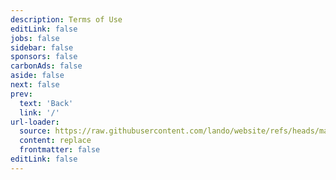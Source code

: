 ```yaml
---
description: Terms of Use
editLink: false
jobs: false
sidebar: false
sponsors: false
carbonAds: false
aside: false
next: false
prev:
  text: 'Back'
  link: '/'
url-loader:
  source: https://raw.githubusercontent.com/lando/website/refs/heads/main/terms/index.md
  content: replace
  frontmatter: false
editLink: false
---
```

